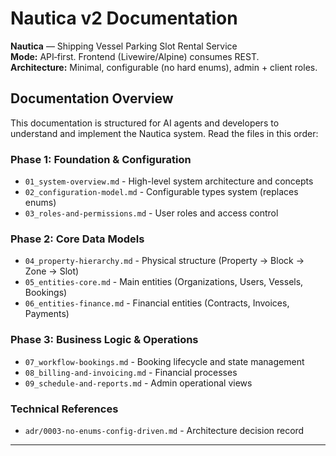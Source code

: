 # Nautica v2 Documentation

**Nautica** — Shipping Vessel Parking Slot Rental Service  
**Mode:** API‑first. Frontend (Livewire/Alpine) consumes REST.  
**Architecture:** Minimal, configurable (no hard enums), admin + client roles.

## Documentation Overview

This documentation is structured for AI agents and developers to understand and implement the Nautica system. Read the files in this order:

### Phase 1: Foundation & Configuration
* `01_system-overview.md` - High-level system architecture and concepts
* `02_configuration-model.md` - Configurable types system (replaces enums)
* `03_roles-and-permissions.md` - User roles and access control

### Phase 2: Core Data Models  
* `04_property-hierarchy.md` - Physical structure (Property → Block → Zone → Slot)
* `05_entities-core.md` - Main entities (Organizations, Users, Vessels, Bookings)
* `06_entities-finance.md` - Financial entities (Contracts, Invoices, Payments)

### Phase 3: Business Logic & Operations
* `07_workflow-bookings.md` - Booking lifecycle and state management  
* `08_billing-and-invoicing.md` - Financial processes
* `09_schedule-and-reports.md` - Admin operational views

### Technical References
* `adr/0003-no-enums-config-driven.md` - Architecture decision record


---

